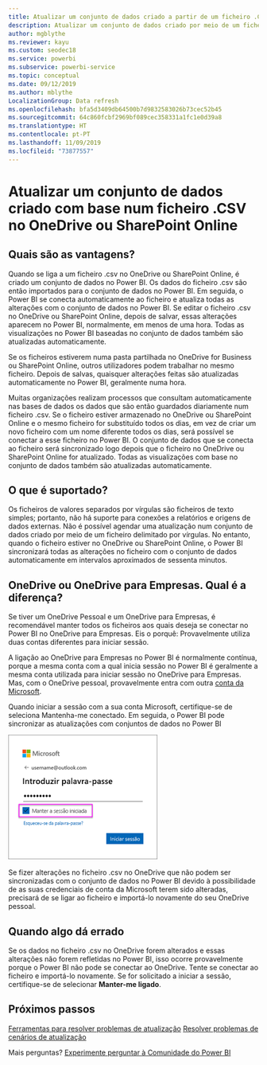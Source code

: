 ```yaml
---
title: Atualizar um conjunto de dados criado a partir de um ficheiro .CSV no OneDrive
description: Atualizar um conjunto de dados criado por meio de um ficheiro .csv (valor separado por vírgulas) no OneDrive
author: mgblythe
ms.reviewer: kayu
ms.custom: seodec18
ms.service: powerbi
ms.subservice: powerbi-service
ms.topic: conceptual
ms.date: 09/12/2019
ms.author: mblythe
LocalizationGroup: Data refresh
ms.openlocfilehash: bfa5d3409db64500b7d9832583026b73cec52b45
ms.sourcegitcommit: 64c860fcbf2969bf089cec358331a1fc1e0d39a8
ms.translationtype: HT
ms.contentlocale: pt-PT
ms.lasthandoff: 11/09/2019
ms.locfileid: "73877557"
---
```

# <a name="refresh-a-dataset-created-from-a-csv-file-on-onedrive-or-sharepoint-online"></a>Atualizar um conjunto de dados criado com base num ficheiro .CSV no OneDrive ou SharePoint Online
## <a name="what-are-the-advantages"></a>Quais são as vantagens?
Quando se liga a um ficheiro .csv no OneDrive ou SharePoint Online, é criado um conjunto de dados no Power BI. Os dados do ficheiro .csv são então importados para o conjunto de dados no Power BI. Em seguida, o Power BI se conecta automaticamente ao ficheiro e atualiza todas as alterações com o conjunto de dados no Power BI. Se editar o ficheiro .csv no OneDrive ou SharePoint Online, depois de salvar, essas alterações aparecem no Power BI, normalmente, em menos de uma hora. Todas as visualizações no Power BI baseadas no conjunto de dados também são atualizadas automaticamente.

Se os ficheiros estiverem numa pasta partilhada no OneDrive for Business ou SharePoint Online, outros utilizadores podem trabalhar no mesmo ficheiro. Depois de salvas, quaisquer alterações feitas são atualizadas automaticamente no Power BI, geralmente numa hora.

Muitas organizações realizam processos que consultam automaticamente nas bases de dados os dados que são então guardados diariamente num ficheiro .csv. Se o ficheiro estiver armazenado no OneDrive ou SharePoint Online e o mesmo ficheiro for substituído todos os dias, em vez de criar um novo ficheiro com um nome diferente todos os dias, será possível se conectar a esse ficheiro no Power BI. O conjunto de dados que se conecta ao ficheiro será sincronizado logo depois que o ficheiro no OneDrive ou SharePoint Online for atualizado. Todas as visualizações com base no conjunto de dados também são atualizadas automaticamente.

## <a name="whats-supported"></a>O que é suportado?
Os ficheiros de valores separados por vírgulas são ficheiros de texto simples; portanto, não há suporte para conexões a relatórios e origens de dados externas. Não é possível agendar uma atualização num conjunto de dados criado por meio de um ficheiro delimitado por vírgulas. No entanto, quando o ficheiro estiver no OneDrive ou SharePoint Online, o Power BI sincronizará todas as alterações no ficheiro com o conjunto de dados automaticamente em intervalos aproximados de sessenta minutos.

## <a name="onedrive-or-onedrive-for-business-whats-the-difference"></a>OneDrive ou OneDrive para Empresas. Qual é a diferença?
Se tiver um OneDrive Pessoal e um OneDrive para Empresas, é recomendável manter todos os ficheiros aos quais deseja se conectar no Power BI no OneDrive para Empresas. Eis o porquê: Provavelmente utiliza duas contas diferentes para iniciar sessão.

A ligação ao OneDrive para Empresas no Power BI é normalmente contínua, porque a mesma conta com a qual inicia sessão no Power BI é geralmente a mesma conta utilizada para iniciar sessão no OneDrive para Empresas. Mas, com o OneDrive pessoal, provavelmente entra com outra [conta da Microsoft](https://account.microsoft.com).

Quando iniciar a sessão com a sua conta Microsoft, certifique-se de seleciona Mantenha-me conectado. Em seguida, o Power BI pode sincronizar as atualizações com conjuntos de dados no Power BI

![Exemplo de início de sessão](media/refresh-csv-file-onedrive/refresh_signin_keepmesignedin.png)

Se fizer alterações no ficheiro .csv no OneDrive que não podem ser sincronizadas com o conjunto de dados no Power BI devido à possibilidade de as suas credenciais de conta da Microsoft terem sido alteradas, precisará de se ligar ao ficheiro e importá-lo novamente do seu OneDrive pessoal.

## <a name="when-things-go-wrong"></a>Quando algo dá errado
Se os dados no ficheiro .csv no OneDrive forem alterados e essas alterações não forem refletidas no Power BI, isso ocorre provavelmente porque o Power BI não pode se conectar ao OneDrive. Tente se conectar ao ficheiro e importá-lo novamente. Se for solicitado a iniciar a sessão, certifique-se de selecionar **Manter-me ligado**.

## <a name="next-steps"></a>Próximos passos
[Ferramentas para resolver problemas de atualização](service-gateway-onprem-tshoot.md)
[Resolver problemas de cenários de atualização](refresh-troubleshooting-refresh-scenarios.md)

Mais perguntas? [Experimente perguntar à Comunidade do Power BI](https://community.powerbi.com/)

